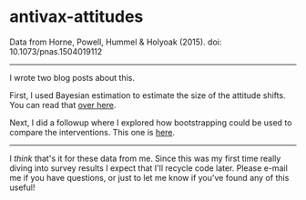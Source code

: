 # antivax-attitudes
Data from Horne, Powell, Hummel &amp; Holyoak (2015). doi: 10.1073/pnas.1504019112

***

I wrote two blog posts about this. 

First, I used Bayesian estimation to estimate the size of the attitude shifts. You can read that [over here](http://eamoncaddigan.net/psych/bayes/2015/09/03/antivax-attitudes/).

Next, I did a followup where I explored how bootstrapping could be used to compare the interventions. This one is [here](http://eamoncaddigan.net/psych/r/2015/09/17/antivax-bootstrap/).

***

I *think* that's it for these data from me. Since this was my first time really diving into survey results I expect that I'll recycle code later. Please e-mail me if you have questions, or just to let me know if  you've found any of this useful!
